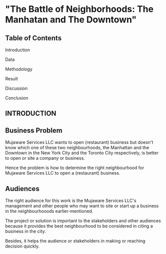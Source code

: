 
# **"The Battle of Neighborhoods: The Manhatan and The Downtown"**

## Table of Contents
Introduction

Data

Methodology

Result

Discussion

Conclusion

## INTRODUCTION
## Business Problem
Mujaware Services LLC wants to open (restaurant) business but doesn't know which one of these two neighbourhoods, the Manhattan and the Downtown in the New York City and the Toronto City respectively, is better to open or site a company or business.

Hence the problem is how to determine the right neighbourhood for Mujaware Services LLC to open a (restaurant) business.

## Audiences
The right audience for this work is the Mujaware Services LLC's management and other people who may want to site or start up a business in the neighbourhooods earlier-mentioned.

The project or solution is important to the stakeholders and other audiences because it provides the best neighbourhood to be considered in citing a business in the city. 

Besides, it helps the audience or stakeholders in making or reaching decision quickly.

